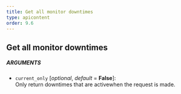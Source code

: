 ```yaml
---
title: Get all monitor downtimes
type: apicontent
order: 9.6
---
```


## Get all monitor downtimes
##### ARGUMENTS
* `current_only` [*optional*, *default* = **False**]:  
    Only return downtimes that are activewhen the request is made.